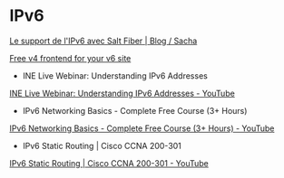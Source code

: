 # IPv6

[Le support de l'IPv6 avec Salt Fiber | Blog / Sacha](https://sacha.horovitz.ch/ipv4-et-ipv6-avec-salt-fiber/)

[Free v4 frontend for your v6 site](http://v4-frontend.netiter.com/)

- INE Live Webinar: Understanding IPv6 Addresses

[INE Live Webinar: Understanding IPv6 Addresses - YouTube](https://www.youtube.com/watch?v=eSMIgJBjN-8)

- IPv6 Networking Basics - Complete Free Course (3+ Hours)

[IPv6 Networking Basics - Complete Free Course (3+ Hours) - YouTube](https://www.youtube.com/watch?v=NfrGNngigFU)

- IPv6 Static Routing | Cisco CCNA 200-301

[IPv6 Static Routing | Cisco CCNA 200-301 - YouTube](https://www.youtube.com/watch?v=xLstDGmzgFI)